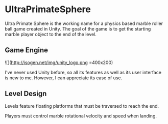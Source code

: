# UltraPrimateSphere
<p>Ultra Primate Sphere is the working name for a physics based marble roller ball game created in Unity.  The goal of the game is to get the starting marble player object to the end of the level.  
</p>

<h2>Game Engine</h2>


![](http://isogen.net/img/unity_logo.png =400x200)

<p>I've never used Unity before, so all its features as well as its user interface is new to me.  However, I can appreciate its ease of use.</p>

<h2>Level Design</h2>
Levels feature floating platforms that must be traversed to reach the end.

Players must control marble rotational velocity and speed when landing.
